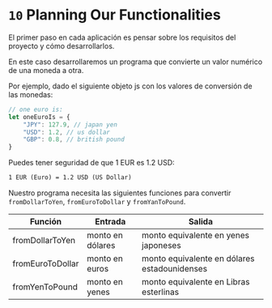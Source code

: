 # `10` Planning Our Functionalities

El primer paso en cada aplicación es pensar sobre los requisitos del proyecto y cómo desarrollarlos.

En este caso desarrollaremos un programa que convierte un valor numérico de una moneda a otra.

Por ejemplo, dado el siguiente objeto js con los valores de conversión de las monedas:

```js
// one euro is:
let oneEuroIs = {
    "JPY": 127.9, // japan yen
    "USD": 1.2, // us dollar
    "GBP": 0.8, // british pound
}
```

Puedes tener seguridad de que 1 EUR es 1.2 USD:

```txt
1 EUR (Euro) = 1.2 USD (US Dollar)
```

Nuestro programa necesita las siguientes funciones para convertir `fromDollarToYen`, `fromEuroToDollar` y `fromYanToPound`.

| Función           | Entrada             | Salida                                      |
| ----------------- | ------------------ | -------------------------------------------- |
| fromDollarToYen   | monto en dólares   | monto equivalente en yenes japoneses        |
| fromEuroToDollar  | monto en euros     | monto equivalente en dólares estadounidenses |
| fromYenToPound    | monto en yenes     | monto equivalente en Libras esterlinas       |
